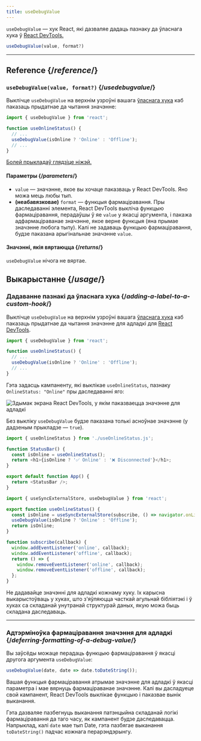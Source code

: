 ```yaml
---
title: useDebugValue
---
```


<Intro>

`useDebugValue` — хук React, які дазваляе дадаць пазнаку да ўласнага хука ў [React DevTools.](/learn/react-developer-tools)

```js
useDebugValue(value, format?)
```

</Intro>

<InlineToc />

---

## Reference {/*reference*/}

### `useDebugValue(value, format?)` {/*usedebugvalue*/}

Выклічце `useDebugValue` на верхнім узроўні вашага [ўласнага хука](/learn/reusing-logic-with-custom-hooks) каб паказаць прыдатнае да чытання значэнне:

```js
import { useDebugValue } from 'react';

function useOnlineStatus() {
  // ...
  useDebugValue(isOnline ? 'Online' : 'Offline');
  // ...
}
```

[Болей прыкладаў глядзіце ніжэй.](#usage)

#### Параметры {/*parameters*/}

* `value` — значэнне, якое вы хочаце паказваць у React DevTools. Яно можа мець любы тып.
* **(неабавязковае)** `format` — функцыя фармаціравання. Пры даследаванні элемента, React DevTools выкліча функцыю фармаціравання, перадаўшы ў яе `value` у якасці аргумента, і пакажа адфармаціраванае значэнне, якое верне функцыя (яна прымае значэнне любога тыпу). Калі не задаваць функцыю фармаціравання, будзе паказана арыгінальнае значэнне `value`.

#### Значэнні, якія вяртаюцца {/*returns*/}

`useDebugValue` нічога не вяртае.

## Выкарыстанне {/*usage*/}

### Дадаванне пазнакі да ўласнага хука {/*adding-a-label-to-a-custom-hook*/}

Выклічце `useDebugValue` на верхнім узроўні вашага [ўласнага хука](/learn/reusing-logic-with-custom-hooks) каб паказаць прыдатнае да чытання <CodeStep step={1}>значэнне для адладкі</CodeStep> для [React DevTools](/learn/react-developer-tools).

```js [[1, 5, "isOnline ? 'Online' : 'Offline'"]]
import { useDebugValue } from 'react';

function useOnlineStatus() {
  // ...
  useDebugValue(isOnline ? 'Online' : 'Offline');
  // ...
}
```

Гэта задасць кампаненту, які выклікае `useOnlineStatus`, пазнаку `OnlineStatus: "Online"` пры даследаванні яго:

![Здымак экрана React DevTools, у якім паказваецца значэнне для адладкі](/images/docs/react-devtools-usedebugvalue.png)

Без выкліку `useDebugValue` будзе паказана толькі асноўнае значэнне (у дадзеным прыкладзе — `true`).

<Sandpack>

```js
import { useOnlineStatus } from './useOnlineStatus.js';

function StatusBar() {
  const isOnline = useOnlineStatus();
  return <h1>{isOnline ? '✅ Online' : '❌ Disconnected'}</h1>;
}

export default function App() {
  return <StatusBar />;
}
```

```js useOnlineStatus.js active
import { useSyncExternalStore, useDebugValue } from 'react';

export function useOnlineStatus() {
  const isOnline = useSyncExternalStore(subscribe, () => navigator.onLine, () => true);
  useDebugValue(isOnline ? 'Online' : 'Offline');
  return isOnline;
}

function subscribe(callback) {
  window.addEventListener('online', callback);
  window.addEventListener('offline', callback);
  return () => {
    window.removeEventListener('online', callback);
    window.removeEventListener('offline', callback);
  };
}
```

</Sandpack>

<Note>

Не дадавайце значэнні для адладкі кожнаму хуку. Іх карысна выкарыстоўваць у хуках, што з'яўляюцца часткай агульнай бібліятэкі і ў хуках са складанай унутранай структурай даных, якую можа быць складана даследаваць.

</Note>

---

### Адтэрміноўка фармаціравання значэння для адладкі {/*deferring-formatting-of-a-debug-value*/}

Вы заўсёды можаце перадаць функцыю фармаціравання ў якасці другога аргумента `useDebugValue`:

```js [[1, 1, "date", 18], [2, 1, "date.toDateString()"]]
useDebugValue(date, date => date.toDateString());
```

Вашая функцыя фармаціравання атрымае <CodeStep step={1}>значэнне для адладкі</CodeStep> ў якасці параметра і мае вярнуць <CodeStep step={2}>фармаціраванае значэнне</CodeStep>. Калі вы дасладуеце свой кампанент, React DevTools выклікае функцыю і паказвае вынік выканання.

Гэта дазваляе пазбегнуць выканання патэнцыйна складанай логікі фармаціравання да таго часу, як кампанент будзе даследавацца. Напрыклад, калі `date` мае тып Date, гэта пазбягае выканання `toDateString()` падчас кожнага перарэндэрынгу.

